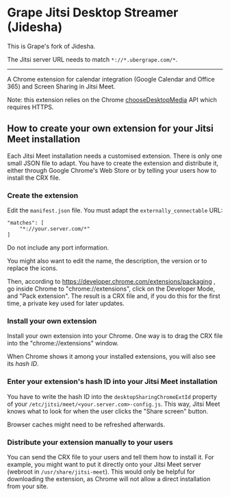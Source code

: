 Grape Jitsi Desktop Streamer (Jidesha)
=======

This is Grape's fork of Jidesha.

The Jitsi server URL needs to match `*://*.ubergrape.com/*`.

---

A Chrome extension for calendar integration (Google Calendar and Office 365) and Screen Sharing in Jitsi Meet.

Note: this extension relies on the Chrome [chooseDesktopMedia](https://developer.chrome.com/extensions/desktopCapture) API which requires HTTPS.

## How to create your own extension for your Jitsi Meet installation

Each Jitsi Meet installation needs a customised extension.
There is only one small JSON file to adapt. You have
to create the extension and distribute it, either through
Google Chrome's Web Store or by telling your users how to
install the CRX file.

### Create the extension

Edit the `manifest.json` file. You must adapt the `externally_connectable`
URL:

    "matches": [
        "*://your.server.com/*"
    ]

Do not include any port information.

You might also want to edit the name, the description, the version or
to replace the icons.

Then, according to https://developer.chrome.com/extensions/packaging ,
go inside Chrome to "chrome://extensions", click on the Developer Mode,
and "Pack extension". The result is a CRX file and, if you do this for
the first time, a private key used for later updates.

### Install your own extension

Install your own extension into your Chrome. One way is to drag the
CRX file into the "chrome://extensions" window.

When Chrome shows it among your installed extensions,
you will also see its *hash ID*.

### Enter your extension's hash ID into your Jitsi Meet installation 

You have to write the hash ID into the `desktopSharingChromeExtId`
property of your `/etc/jitsi/meet/<your.server.com>-config.js`.
This way, Jitsi Meet knows what to look for when the user clicks
the "Share screen" button.

Browser caches might need to be refreshed afterwards.

### Distribute your extension manually to your users

You can send the CRX file to your users and tell them how to
install it. For example, you might want to put it
directly onto your Jitsi Meet server (webroot in `/usr/share/jitsi-meet`).
This would only be helpful for downloading the extension, as
Chrome will not allow a direct installation from your site.
